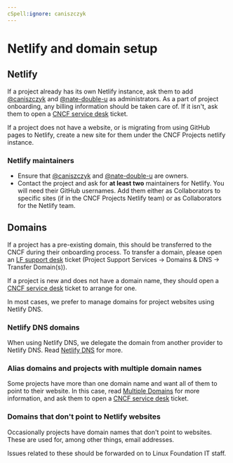 ```yaml
---
cSpell:ignore: caniszczyk
---
```


# Netlify and domain setup

## Netlify

If a project already has its own Netlify instance, ask them to add
[@caniszczyk][] and [@nate-double-u][] as administrators. As a part of project
onboarding, any billing information should be taken care of. If it isn't, ask
them to open a [CNCF service desk][] ticket.

If a project does not have a website, or is migrating from using GitHub pages to
Netlify, create a new site for them under the CNCF Projects netlify instance.

### Netlify maintainers

- Ensure that [@caniszczyk][] and [@nate-double-u][] are owners.
- Contact the project and ask for **at least two** maintainers for Netlify. You
  will need their GitHub usernames. Add them either as Collaborators to specific
  sites (if in the CNCF Projects Netlify team) or as Collaborators for the
  Netlify team.

## Domains

If a project has a pre-existing domain, this should be transferred to the CNCF
during their onboarding process. To transfer a domain, please open an [LF
support desk][] ticket (Project Support Services → Domains & DNS → Transfer
Domain(s)).

If a project is new and does not have a domain name, they should open a [CNCF
service desk][] ticket to arrange for one.

In most cases, we prefer to manage domains for project websites using Netlify
DNS.

### Netlify DNS domains

When using Netlify DNS, we delegate the domain from another provider to Netlify
DNS. Read [Netlify DNS](https://docs.netlify.com/domains-https/netlify-dns/) for
more.

### Alias domains and projects with multiple domain names

Some projects have more than one domain name and want all of them to point to
their website. In this case, read
[Multiple Domains](https://docs.netlify.com/domains-https/custom-domains/multiple-domains/)
for more information, and ask them to open a [CNCF service desk][] ticket.

### Domains that don't point to Netlify websites

Occasionally projects have domain names that don't point to websites. These are
used for, among other things, email addresses.

Issues related to these should be forwarded on to Linux Foundation IT staff.

[@caniszczyk]: https://github.com/caniszczyk
[@nate-double-u]: https://github.com/nate-double-u
[CNCF service desk]: https://servicedesk.cncf.io/
[LF support desk]: https://support.linuxfoundation.org/
